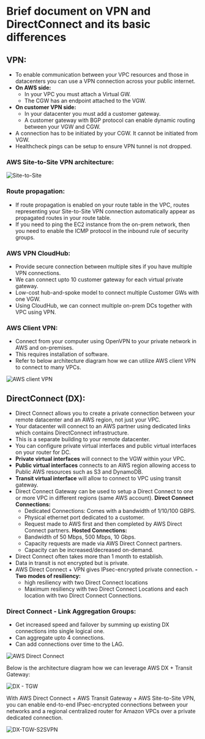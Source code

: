 # Brief document on VPN and DirectConnect and its basic differences

## VPN:
- To enable communication between your VPC resources and those in datacenters
  you can use a VPN connection across your public internet.
- **On AWS side:**
  - In your VPC you must attach a Virtual GW.
  - The CGW has an endpoint attached to the VGW.
- **On customer VPN side:**
  - In your datacenter you must add a customer gateway.
  - A customer gateway with BGP protocol can enable dynamic routing between your VGW and CGW.
- A connection has to be initiated by your CGW. It cannot be initiated from VGW.
- Healthcheck pings can be setup to ensure VPN tunnel is not dropped.

### AWS Site-to-Site VPN architecture:

![Site-to-Site](https://docs.aws.amazon.com/images/whitepapers/latest/aws-vpc-connectivity-options/images/aws-managed-vpn.png)

### Route propagation:

- If route propagation is enabled on your route table in the VPC, routes representing
  your Site-to-Site VPN connection automatically appear as propagated routes in
  your route table.
- If you need to ping the EC2 instance from the on-prem network, then you need to enable the
  ICMP protocol in the inbound rule of security groups.


### AWS VPN CloudHub:
  - Provide secure connection between multiple sites if you have multiple VPN connections.
  - We can connect upto 10 customer gateway for each virtual private gateway.
  - Low-cost hub-and-spoke model to connect multiple Customer GWs with one VGW. 
  - Using CloudHub, we can connect multiple on-prem DCs together with VPC using VPN.

### AWS Client VPN:

- Connect from your computer using OpenVPN to your private network in AWS and on-premises.
- This requires installation of software.
- Refer to below architecture diagram how we can utilize AWS client VPN to connect to many VPCs.

![AWS client VPN](https://d2908q01vomqb2.cloudfront.net/5b384ce32d8cdef02bc3a139d4cac0a22bb029e8/2020/04/14/Screen-Shot-2020-04-07-at-10.30.06-AM.png)

## DirectConnect (DX):
- Direct Connect allows you to create a private connection between your remote
  datacenter and an AWS region, not just your VPC.
- Your datacenter will connect to an AWS partner using dedicated links which contains
  DirectConnect infrastructure.
- This is a separate building to your remote datacenter.
- You can configure private virtual interfaces and public virtual interfaces
  on your router for DC.
- **Private virtual interfaces** will connect to the VGW within your VPC.
- **Public virtual interfaces** connects to an AWS region allowing access to Public
  AWS resources such as S3 and DynamoDB.
- **Transit virtual interface** will allow to connect to VPC using transit gateway.
- Direct Connect Gateway can be used to setup a Direct Connect to one or more VPC in
  different regions (same AWS account).
**Direct Connect Connections:**
  - Dedicated Connections: Comes with a bandwidth of 1/10/100 GBPS.
  - Physical ethernet port dedicated to a customer.
  - Request made to AWS first and then completed by AWS Direct Connect partners.
**Hosted Connections:**
  - Bandwidth of 50 Mbps, 500 Mbps, 10 Gbps.
  - Capacity requests are made via AWS Direct Connect partners.
  - Capacity can be increased/decreased on-demand.
- Direct Connect often takes more than 1 month to establish.
- Data in transit is not encrypted but is private.
- AWS Direct Connect + VPN gives IPsec-encrypted private connection.
**- Two modes of resiliency:**
  - high resiliency with two Direct Connect locations
  - Maximum resiliency with two Direct Connect Locations and each location with two Direct Connect Connections.

### Direct Connect - Link Aggregation Groups:

- Get increased speed and failover by summing up existing DX connections into single logical one.
- Can aggregate upto 4 connections.
- Can add connections over time to the LAG.

![AWS Direct Connect](https://docs.aws.amazon.com/images/whitepapers/latest/aws-vpc-connectivity-options/images/redundant-aws-direct-connect.png)

Below is the architecture diagram how we can leverage AWS DX + Transit Gateway:

![DX - TGW](https://docs.aws.amazon.com/images/whitepapers/latest/aws-vpc-connectivity-options/images/aws-direct-connect-and-aws-transit-gateway.png)

With AWS Direct Connect + AWS Transit Gateway + AWS Site-to-Site VPN, you can enable end-to-end IPsec-encrypted connections 
between your networks and a regional centralized router for Amazon VPCs over a private dedicated connection.

![DX-TGW-S2SVPN](https://docs.aws.amazon.com/images/whitepapers/latest/aws-vpc-connectivity-options/images/aws-direct-connect-and-aws-transit-gateway-and-vpn-with-transit-vif.png)


